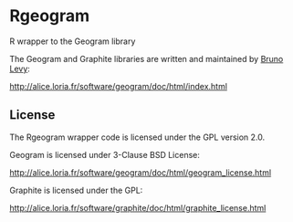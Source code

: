 # Rgeogram
R wrapper to the Geogram library

The Geogram and Graphite libraries are written and maintained by [Bruno Levy](https://members.loria.fr/blevy/):

http://alice.loria.fr/software/geogram/doc/html/index.html

## License

The Rgeogram wrapper code is licensed under the GPL version 2.0. 

Geogram is licensed under 3-Clause BSD License:

http://alice.loria.fr/software/geogram/doc/html/geogram_license.html

Graphite is licensed under the GPL:

http://alice.loria.fr/software/graphite/doc/html/graphite_license.html
